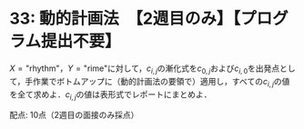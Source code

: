 # 33: 動的計画法　【2週目のみ】【プログラム提出不要】

$X = \mbox{"rhythm"}$，$Y = \mbox{"rime"}$に対して，$c_{i,j}$の漸化式を$c_{0,j}$および$c_{i,0}$を出発点として，手作業でボトムアップに（動的計画法の要領で）適用し，すべての$c_{i,j}$の値を全て求めよ．$c_{i,j}$の値は表形式でレポートにまとめよ．

配点: 10点（2週目の面接のみ採点）

